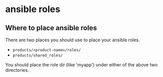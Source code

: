 # ansible roles

## Where to place ansible roles

There are two places you should use to place your ansible roles.

- `products/<product-name>/roles/`
- `products/shared_roles/`

You should place the role dir (like 'myapp') under either of the above two directories.
